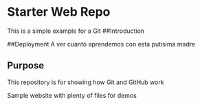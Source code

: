 # Starter Web Repo
This is a simple example for a Git
##Introduction

##Deployment
A ver cuanto aprendemos con esta putisima madre
## Purpose

This repository is for showing how Git and GitHub work

Sample website with plenty of files for demos
